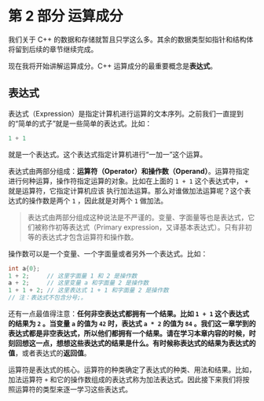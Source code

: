 # 第 2 部分 运算成分

我们关于 C++ 的数据和存储就暂且只学这么多。其余的数据类型如指针和结构体将留到后续的章节继续完成。

现在我将开始讲解运算成分。C++ 运算成分的最重要概念是**表达式**。

## 表达式

表达式（Expression）是指定计算机进行运算的文本序列。之前我们一直提到的“简单的式子”就是一些简单的表达式。比如：
```cpp
1 + 1
```
就是一个表达式。这个表达式指定计算机进行“一加一”这个运算。

表达式由两部分组成：**运算符（Operator）**和**操作数（Operand）**。运算符指定进行何种运算，操作符指定运算的对象。比如在上面的 `1 + 1` 这个表达式中， `+` 就是运算符，它指定计算机应该 执行加法运算。那么对谁做加法运算呢？这个表达式的操作数是两个 `1` ，因此就是对两个 `1` 做加法。

> 表达式由两部分组成这种说法是不严谨的。变量、字面量等也是表达式，它们被称作初等表达式（Primary expression，又译基本表达式）。只有非初等的表达式才包含运算符和操作数。

操作数可以是一个变量、一个字面量或者另外一个表达式。比如：
```cpp
int a{0};
1 + 2;     // 这里字面量 1 和 2 是操作数
a + 2;     // 这里变量 a 和字面量 2 是操作数
1 + 1 + 2; // 这里表达式 1 + 1 和字面量 2 是操作数
// 注：表达式不包含分号;。
```
还有一点最值得注意：**任何非空表达式都拥有一个结果。**比如 `1 + 1` 这个表达式的结果为 `2` 。当变量 `a` 的值为 `42` 时，表达式 `a * 2` 的值为 `84` 。我们这一章学到的表达式都是非空表达式，所以他们都拥有一个结果。请在学习本章内容的时候，时刻回想这一点，想想这些表达式的结果是什么。有时候称表达式的结果为表达式的**值**，或者表达式的**返回值**。

运算符是表达式的核心。运算符的种类确定了表达式的种类、用法和结果。比如，加法运算符 `+` 和它的操作数组成的表达式称为加法表达式。因此接下来我们将按照运算符的类型来逐一学习这些表达式。
